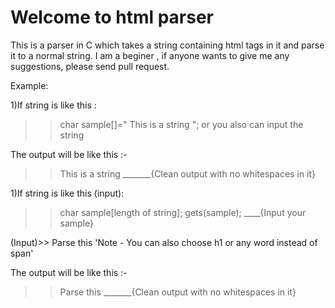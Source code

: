 <h1> Welcome to html parser </h1>
This is a <html> parser in C which takes a string containing html tags in it and parse it to a normal string.
I am a beginer , if anyone wants to give me any suggestions, please send pull request.

Example:

1)If string is like this :
>>char sample[]="<span>  This is a string   </span>";
or you also can input the string

The output will be like this :-
>>This is a string _______{Clean output with no whitespaces in it}


1)If string is like this (input):
>>char sample[length of string];
>>gets(sample);  ____{Input your sample}

(Input)>> <span> Parse this </span>  'Note - You can also choose h1 or any word instead of span'

The output will be like this :-
>>Parse this _______{Clean output with no whitespaces in it}

